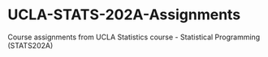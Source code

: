 # UCLA-STATS-202A-Assignments
Course assignments from UCLA Statistics course - Statistical Programming (STATS202A) 
